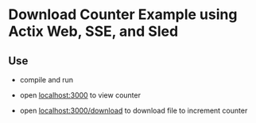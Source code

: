 # Download Counter Example using Actix Web, SSE, and Sled

## Use

- compile and run

- open [localhost:3000](http://localhost:3000) to view counter

- open [localhost:3000/download](http://localhost:3000/download) to download file to increment counter
